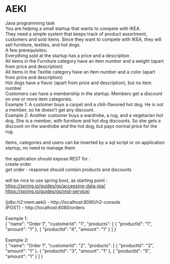 # AEKI

Java programming task <br />
You are helping a small startup that wants to compete with IKEA.<br />
They need a simple system that keeps track of product assortment, customers and sold items. Since they want to compete with IKEA, they will sell furniture, textiles, and hot dogs.<br />
A few prerequisites:<br />
Everything sold at the startup has a price and a description<br />
All items in the Furniture category have an item number and a weight (apart from price and description)<br />
All items in the Textile category have an item number and a color (apart from price and description)<br />
Hot dogs have a flavor (apart from price and description), but no item number<br />
Customers can have a membership in the startup. Members get a discount on one or more item categories.<br />
Example 1: A customer buys a carpet and a chili-flavored hot dog. He is not a member, so he doesn’t get any discount.<br />
Example 2: Another customer buys a wardrobe, a rug, and a vegetarian hot dog. She is a member, with furniture and hot dog discounts. So she gets a discount on the wardrobe and the hot dog, but pays normal price for the rug. <br />
<br />
Items, categories and users can be inserted by a sql script or on application startup, no need to manage them<br />
<br />
the application should expose REST for :<br />
create order<br />
get order - response should contain products  and discounts<br />
<br />
will be nice to use spring boot, as starting point : <br />
https://spring.io/guides/gs/accessing-data-jpa/<br />
https://spring.io/guides/gs/rest-service/<br />
<br />
(jdbc:h2:mem:aeki) - http://localhost:8080/h2-console 
<br />
(POST) - http://localhost:8080/orders
<br />
<br />
Exemple 1:
<br />
{
	"name": "Order 1",
	"customerId": "1",
	"products": [
		{
			"productId": "1",
			"amount": "1"
		},
		{
			"productId": "4",
			"amount": "1"
		}
	]
}
<br />
<br />
Exemple 2:
<br />
{
	"name": "Order 1",
	"customerId": "2",
	"products": [
		{
			"productId": "2",
			"amount": "1"
		},
		{
			"productId": "3",
			"amount": "1"
		},
		{
			"productId": "5",
			"amount": "1"
		}
	]
}





